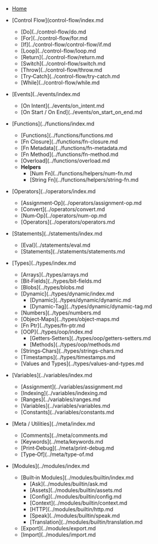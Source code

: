 - [Home](../index.md)
- [Control Flow](control-flow/index.md
    - [Do](../control-flow/do.md
    - [For](../control-flow/for.md
    - [If](../control-flow/control-flow/if.md
    - [Loop](../control-flow/loop.md
    - [Return](../control-flow/return.md
    - [Switch](../control-flow/switch.md
    - [Throw](../control-flow/throw.md
    - [Try‑Catch](../control-flow/try-catch.md
    - [While](../control-flow/while.md

- [Events](../events/index.md
    - [On Intent](../events/on_intent.md
    - [On Start / On End](../events/on_start_on_end.md

- [Functions](../functions/index.md
    - [Functions](../functions/functions.md
    - [Fn Closure](../functions/fn-closure.md
    - [Fn Metadata](../functions/fn-metadata.md
    - [Fn Method](../functions/fn-method.md
    - [Overload](../functions/overload.md
    - **Helpers**
        - [Num Fn](../functions/helpers/num-fn.md
        - [String Fn](../functions/helpers/string-fn.md

- [Operators](../operators/index.md
    - [Assignment‑Op](../operators/assignment-op.md
    - [Convert](../operators/convert.md
    - [Num‑Op](../operators/num-op.md
    - [Operators](../operators/operators.md

- [Statements](../statements/index.md
    - [Eval](../statements/eval.md
    - [Statements](../statements/statements.md

- [Types](../types/index.md
    - [Arrays](../types/arrays.md
    - [Bit‑Fields](../types/bit-fields.md
    - [Blobs](../types/blobs.md
    - [Dynamic](../types/dynamic/index.md
        - [Dynamic](../types/dynamic/dynamic.md
        - [Dynamic‑Tag](../types/dynamic/dynamic-tag.md
    - [Numbers](../types/numbers.md
    - [Object‑Maps](../types/object-maps.md
  - [Fn Ptr](../types/fn-ptr.md
  - [OOP](../types/oop/index.md
      - [Getters‑Setters](../types/oop/getters-setters.md
      - [Methods](../types/oop/methods.md
  - [Strings‑Chars](../types/strings-chars.md
  - [Timestamps](../types/timestamps.md
  - [Values and Types](../types/values-and-types.md

- [Variables](../variables/index.md
    - [Assignment](../variables/assignment.md
    - [Indexing](../variables/indexing.md
    - [Ranges](../variables/ranges.md
    - [Variables](../variables/variables.md
    - [Constants](../variables/constants.md

- [Meta / Utilities](../meta/index.md
    - [Comments](../meta/comments.md
    - [Keywords](../meta/keywords.md
    - [Print‑Debug](../meta/print-debug.md
    - [Type‑Of](../meta/type-of.md

- [Modules](../modules/index.md
    - [Built‑in Modules](../modules/builtin/index.md
        - [Ask](../modules/builtin/ask.md
        - [Assets](../modules/builtin/assets.md
        - [Config](../modules/builtin/config.md
        - [Context](../modules/builtin/context.md
        - [HTTP](../modules/builtin/http.md
        - [Speak](../modules/builtin/speak.md
        - [Translation](../modules/builtin/translation.md
    - [Export](../modules/export.md
    - [Import](../modules/import.md  
